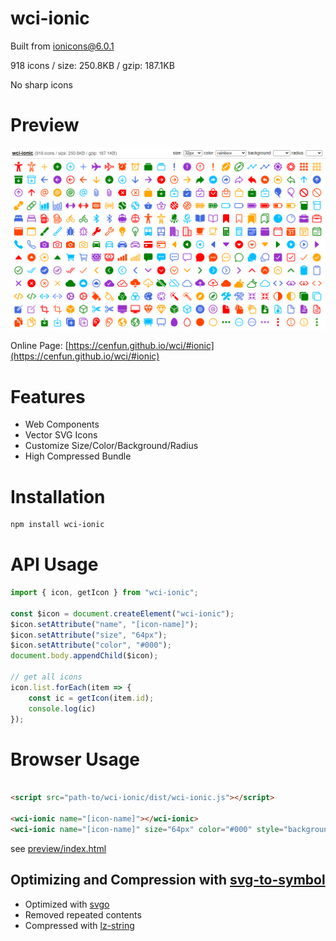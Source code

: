 # wci-ionic
Built from [ionicons@6.0.1](https://github.com/ionic-team/ionicons)  

918 icons / size: 250.8KB / gzip: 187.1KB  

No sharp icons

# Preview
![screenshot](preview/screenshot.png)

Online Page: [https://cenfun.github.io/wci/#ionic](https://cenfun.github.io/wci/#ionic)

# Features
* Web Components
* Vector SVG Icons 
* Customize Size/Color/Background/Radius
* High Compressed Bundle
# Installation
```sh
npm install wci-ionic
```
# API Usage
```js
import { icon, getIcon } from "wci-ionic";

const $icon = document.createElement("wci-ionic");
$icon.setAttribute("name", "[icon-name]");
$icon.setAttribute("size", "64px");
$icon.setAttribute("color", "#000");
document.body.appendChild($icon);

// get all icons
icon.list.forEach(item => {
    const ic = getIcon(item.id);
    console.log(ic)
});
```
# Browser Usage
```html

<script src="path-to/wci-ionic/dist/wci-ionic.js"></script>

<wci-ionic name="[icon-name]"></wci-ionic>
<wci-ionic name="[icon-name]" size="64px" color="#000" style="background:#f5f5f5;"></wci-ionic>
```
see [preview/index.html](preview/index.html)

## Optimizing and Compression with [svg-to-symbol](https://github.com/cenfun/svg-to-symbol)
* Optimized with [svgo](https://github.com/svg/svgo)
* Removed repeated contents
* Compressed with [lz-string](https://github.com/pieroxy/lz-string)